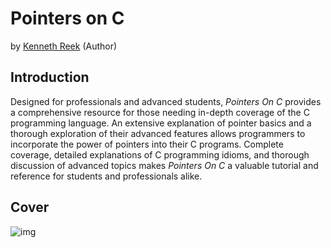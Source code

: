 # Pointers on C

by [Kenneth Reek](https://www.amazon.com/s/ref=dp_byline_sr_book_1?ie=UTF8&field-author=Kenneth+Reek&text=Kenneth+Reek&sort=relevancerank&search-alias=books) (Author)

## Introduction

Designed for professionals and advanced students, *Pointers On C* provides a comprehensive resource for those needing in-depth coverage of the C programming language. An extensive explanation of pointer basics and a thorough exploration of their advanced features allows programmers to incorporate the power of pointers into their C programs. Complete coverage, detailed explanations of C programming idioms, and thorough discussion of advanced topics makes *Pointers On C* a valuable tutorial and reference for students and professionals alike.

## Cover

![img](https://images-na.ssl-images-amazon.com/images/I/41viCuFPfTL._SX384_BO1,204,203,200_.jpg)